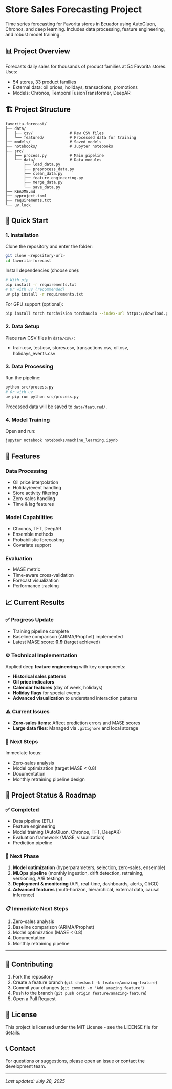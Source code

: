 # Store Sales Forecasting Project

Time series forecasting for Favorita stores in Ecuador using AutoGluon, Chronos, and deep learning. Includes data processing, feature engineering, and robust model training.

## 📊 Project Overview

Forecasts daily sales for thousands of product families at 54 Favorita stores. Uses:
- 54 stores, 33 product families
- External data: oil prices, holidays, transactions, promotions
- Models: Chronos, TemporalFusionTransformer, DeepAR

## 🏗️ Project Structure

```
favorita-forecast/
├── data/
│   ├── csv/                # Raw CSV files
│   └── featured/           # Processed data for training
├── models/                 # Saved models
├── notebooks/              # Jupyter notebooks
├── src/
│   ├── process.py          # Main pipeline
│   └── data/               # Data modules
│       ├── load_data.py
│       ├── preprocess_data.py
│       ├── clean_data.py
│       ├── feature_engineering.py
│       ├── merge_data.py
│       └── save_data.py
├── README.md
├── pyproject.toml
├── requirements.txt
└── uv.lock
```

## 🚀 Quick Start

### 1. Installation

Clone the repository and enter the folder:
```bash
git clone <repository-url>
cd favorita-forecast
```

Install dependencies (choose one):
```bash
# With pip
pip install -r requirements.txt
# Or with uv (recommended)
uv pip install -r requirements.txt
```

For GPU support (optional):
```bash
pip install torch torchvision torchaudio --index-url https://download.pytorch.org/whl/cu118
```

### 2. Data Setup
Place raw CSV files in `data/csv/`:
- train.csv, test.csv, stores.csv, transactions.csv, oil.csv, holidays_events.csv

### 3. Data Processing
Run the pipeline:
```bash
python src/process.py
# Or with uv
uv pip run python src/process.py
```
Processed data will be saved to `data/featured/`.

### 4. Model Training
Open and run:
```bash
jupyter notebook notebooks/machine_learning.ipynb
```

## 🔧 Features

### Data Processing
- Oil price interpolation
- Holiday/event handling
- Store activity filtering
- Zero-sales handling
- Time & lag features

### Model Capabilities
- Chronos, TFT, DeepAR
- Ensemble methods
- Probabilistic forecasting
- Covariate support

### Evaluation
- MASE metric
- Time-aware cross-validation
- Forecast visualization
- Performance tracking

## 📈 Current Results

### ✅ Progress Update
- Training pipeline complete
- Baseline comparison (ARIMA/Prophet) implemented
- Latest MASE score: **0.9** (target achieved)

### ⚙️ Technical Implementation
Applied deep **feature engineering** with key components:
- **Historical sales patterns**
- **Oil price indicators** 
- **Calendar features** (day of week, holidays)
- **Holiday flags** for special events
- **Advanced visualization** to understand interaction patterns

### ⚠️ Current Issues
- **Zero-sales items**: Affect prediction errors and MASE scores
- **Large data files**: Managed via `.gitignore` and local storage

### 🔄 Next Steps
Immediate focus:
- Zero-sales analysis
- Model optimization (target MASE < 0.8)
- Documentation
- Monthly retraining pipeline design

## 🎯 Project Status & Roadmap

### ✅ Completed
- Data pipeline (ETL)
- Feature engineering
- Model training (AutoGluon, Chronos, TFT, DeepAR)
- Evaluation framework (MASE, visualization)
- Prediction pipeline

### 🚧 Next Phase
1. **Model optimization** (hyperparameters, selection, zero-sales, ensemble)
2. **MLOps pipeline** (monthly ingestion, drift detection, retraining, versioning, A/B testing)
3. **Deployment & monitoring** (API, real-time, dashboards, alerts, CI/CD)
4. **Advanced features** (multi-horizon, hierarchical, external data, causal inference)

### 📋 Immediate Next Steps
1. Zero-sales analysis
2. Baseline comparison (ARIMA/Prophet)
3. Model optimization (MASE < 0.8)
4. Documentation
5. Monthly retraining pipeline

---

## 🤝 Contributing

1. Fork the repository
2. Create a feature branch (`git checkout -b feature/amazing-feature`)
3. Commit your changes (`git commit -m 'Add amazing feature'`)
4. Push to the branch (`git push origin feature/amazing-feature`)
5. Open a Pull Request

## 📄 License

This project is licensed under the MIT License - see the LICENSE file for details.

## 📞 Contact

For questions or suggestions, please open an issue or contact the development team.

---
*Last updated: July 28, 2025*